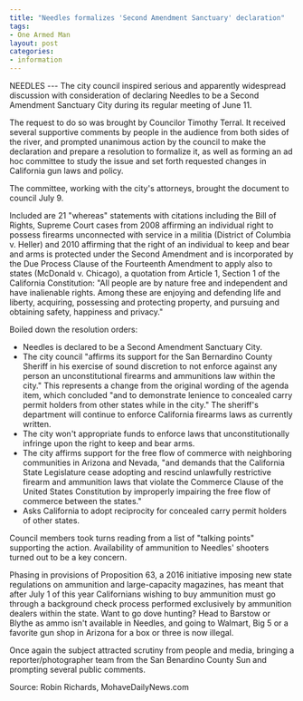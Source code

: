 ```yaml
---
title: "Needles formalizes 'Second Amendment Sanctuary' declaration"
tags:
- One Armed Man
layout: post
categories:
- information
---
```


NEEDLES --- The city council inspired serious and apparently widespread discussion with consideration of declaring Needles to be a Second Amendment Sanctuary City during its regular meeting of June 11.

The request to do so was brought by Councilor Timothy Terral. It received several supportive comments by people in the audience from both sides of the river, and prompted unanimous action by the council to make the declaration and prepare a resolution to formalize it, as well as forming an ad hoc committee to study the issue and set forth requested changes in California gun laws and policy.

The committee, working with the city's attorneys, brought the document to council July 9.

Included are 21 "whereas" statements with citations including the Bill of Rights, Supreme Court cases from 2008 affirming an individual right to possess firearms unconnected with service in a militia (District of Columbia v. Heller) and 2010 affirming that the right of an individual to keep and bear and arms is protected under the Second Amendment and is incorporated by the Due Process Clause of the Fourteenth Amendment to apply also to states (McDonald v. Chicago), a quotation from Article 1, Section 1 of the California Constitution: "All people are by nature free and independent and have inalienable rights. Among these are enjoying and defending life and liberty, acquiring, possessing and protecting property, and pursuing and obtaining safety, happiness and privacy."

Boiled down the resolution orders:

- Needles is declared to be a Second Amendment Sanctuary City.
- The city council "affirms its support for the San Bernardino County Sheriff in his exercise of sound discretion to not enforce against any person an unconstitutional firearms and ammunitions law within the city." This represents a change from the original wording of the agenda item, which concluded "and to demonstrate lenience to concealed carry permit holders from other states while in the city." The sheriff's department will continue to enforce California firearms laws as currently written.
- The city won't appropriate funds to enforce laws that unconstitutionally infringe upon the right to keep and bear arms.
- The city affirms support for the free flow of commerce with neighboring communities in Arizona and Nevada, "and demands that the California State Legislature cease adopting and rescind unlawfully restrictive firearm and ammunition laws that violate the Commerce Clause of the United States Constitution by improperly impairing the free flow of commerce between the states."
- Asks California to adopt reciprocity for concealed carry permit holders of other states.

Council members took turns reading from a list of "talking points" supporting the action. Availability of ammunition to Needles' shooters turned out to be a key concern.

Phasing in provisions of Proposition 63, a 2016 initiative imposing new state regulations on ammunition and large-capacity magazines, has meant that after July 1 of this year Californians wishing to buy ammunition must go through a background check process performed exclusively by ammunition dealers within the state. Want to go dove hunting? Head to Barstow or Blythe as ammo isn't available in Needles, and going to Walmart, Big 5 or a favorite gun shop in Arizona for a box or three is now illegal.

Once again the subject attracted scrutiny from people and media, bringing a reporter/photographer team from the San Benardino County Sun and prompting several public comments.

Source: Robin Richards, MohaveDailyNews.com